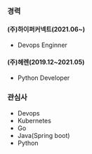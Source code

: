 ### 경력
#### (주)하이퍼커넥트(2021.06~)
- Devops Enginner

#### (주)헤렌(2019.12~2021.05)
- Python Developer

### 관심사
- Devops
- Kubernetes
- Go
- Java(Spring boot)
- Python

